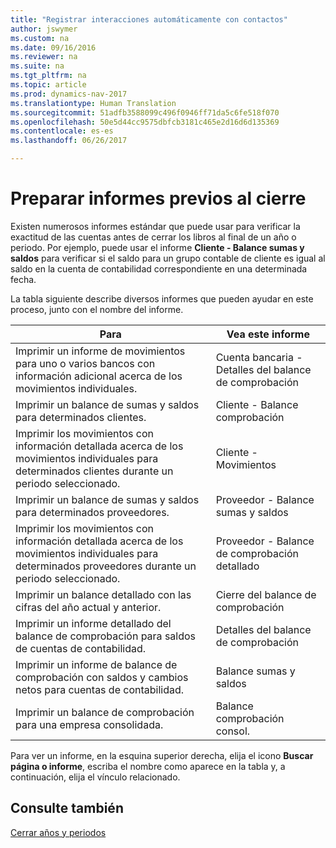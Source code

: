 ```yaml
---
title: "Registrar interacciones automáticamente con contactos"
author: jswymer
ms.custom: na
ms.date: 09/16/2016
ms.reviewer: na
ms.suite: na
ms.tgt_pltfrm: na
ms.topic: article
ms.prod: dynamics-nav-2017
ms.translationtype: Human Translation
ms.sourcegitcommit: 51adfb3588099c496f0946ff71da5c6fe518f070
ms.openlocfilehash: 50e5d44cc9575dbfcb3181c465e2d16d6d135369
ms.contentlocale: es-es
ms.lasthandoff: 06/26/2017

---
```

# <a name="prepare-pre-closing-reports"></a>Preparar informes previos al cierre
Existen numerosos informes estándar que puede usar para verificar la exactitud de las cuentas antes de cerrar los libros al final de un año o periodo. Por ejemplo, puede usar el informe **Cliente - Balance sumas y saldos** para verificar si el saldo para un grupo contable de cliente es igual al saldo en la cuenta de contabilidad correspondiente en una determinada fecha.

La tabla siguiente describe diversos informes que pueden ayudar en este proceso, junto con el nombre del informe.

|Para     |Vea este informe       |
|-------|----------------------|
|Imprimir un informe de movimientos para uno o varios bancos con información adicional acerca de los movimientos individuales.|Cuenta bancaria - Detalles del balance de comprobación|
|Imprimir un balance de sumas y saldos para determinados clientes.|Cliente - Balance comprobación|
|Imprimir los movimientos con información detallada acerca de los movimientos individuales para determinados clientes durante un periodo seleccionado.|Cliente - Movimientos|
|Imprimir un balance de sumas y saldos para determinados proveedores.|Proveedor - Balance sumas y saldos|
|Imprimir los movimientos con información detallada acerca de los movimientos individuales para determinados proveedores durante un periodo seleccionado.|Proveedor - Balance de comprobación detallado|
|Imprimir un balance detallado con las cifras del año actual y anterior.|Cierre del balance de comprobación|
|Imprimir un informe detallado del balance de comprobación para saldos de cuentas de contabilidad.|Detalles del balance de comprobación|
|Imprimir un informe de balance de comprobación con saldos y cambios netos para cuentas de contabilidad.|Balance sumas y saldos|
|Imprimir un balance de comprobación para una empresa consolidada.|Balance comprobación consol.|
Para ver un informe, en la esquina superior derecha, elija el icono **Buscar página o informe**, escriba el nombre como aparece en la tabla y, a continuación, elija el vínculo relacionado.

## <a name="see-also"></a>Consulte también
[Cerrar años y periodos](year-close-years-periods.md)

